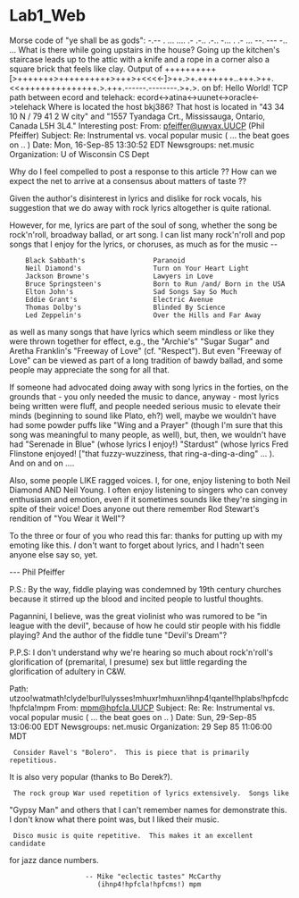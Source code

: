 # Lab1_Web
Morse code of "ye shall be as gods": -.-- .  ... .... .- .-.. .-..  -... .  .- ...  --. --- -.. ...
What is there while going upstairs in the house? Going up the kitchen's staircase leads up to the attic with a knife and a rope in a corner also a square brick that feels like clay.
Output of ++++++++++[>+++++++>++++++++++>+++>+<<<<-]>++.>+.+++++++..+++.>++.<<+++++++++++++++.>.+++.------.--------.>+.>. on bf: Hello World!
TCP path between ecord and telehack: ecord<->atina<->uunet<->oracle<->telehack
Where is located the host bkj386? That host is located in  "43 34 10 N / 79 41 2 W city" and "1557 Tyandaga Crt., Mississauga, Ontario, Canada L5H 3L4."
Interesting post: From: pfeiffer@uwvax.UUCP (Phil Pfeiffer)
Subject: Re: Instrumental vs. vocal popular music  ( ... the beat goes on .. )
Date: Mon, 16-Sep-85 13:30:52 EDT
Newsgroups: net.music
Organization: U of Wisconsin CS Dept

Why do I feel compelled to post a response to this article ??
How can we expect the net to arrive at a consensus about matters of taste ??

Given the author's disinterest in lyrics and dislike for rock vocals, his
suggestion that we do away with rock lyrics altogether is quite rational.

However, for me, lyrics are part of the soul of song, whether the song be
rock'n'roll, broadway ballad, or art song.  I can list many rock'n'roll and pop
songs that I enjoy for the lyrics, or choruses, as much as for the music --

        Black Sabbath's                 Paranoid
        Neil Diamond's                  Turn on Your Heart Light
        Jackson Browne's                Lawyers in Love
        Bruce Springsteen's             Born to Run /and/ Born in the USA
        Elton John's                    Sad Songs Say So Much
        Eddie Grant's                   Electric Avenue
        Thomas Dolby's                  Blinded By Science
        Led Zeppelin's                  Over the Hills and Far Away

as well as many songs that have lyrics which seem mindless or like they were
thrown together for effect,  e.g., the "Archie's" "Sugar Sugar" and Aretha
Franklin's "Freeway of Love" (cf. "Respect").  But even "Freeway of Love"
can be viewed as part of a long tradition of bawdy ballad, and some people
may appreciate the song for all that.

If someone had advocated doing away with song lyrics in the forties, on the
grounds that
    -   you only needed the music to dance, anyway
        -   most lyrics being written were fluff, and people needed serious
                music to elevate their minds  (beginning to sound like Plato, eh?)
well, maybe we wouldn't have had some powder puffs like "Wing and a Prayer"
(though I'm sure that this song was meaningful to many people, as well),
but, then, we wouldn't have had "Serenade in Blue" (whose lyrics I enjoy!)
"Stardust" (whose lyrics Fred Flinstone enjoyed! ["that fuzzy-wuzziness, that
ring-a-ding-a-ding" ... ).  And on and on ....

Also, some people LIKE ragged voices.  I, for one, enjoy listening to both Neil
Diamond AND Neil Young.  I often enjoy listening to singers who can convey
enthusiasm and emotion, even if it sometimes sounds like they're singing in
spite of their voice!  Does anyone out there remember Rod Stewart's rendition
of "You Wear it Well"?

To the three or four of you who read this far:  thanks for putting up with
my emoting like this.  *I* don't want to forget about lyrics, and I hadn't
seen anyone else say so, yet.

--- Phil Pfeiffer


P.S.:  By the way, fiddle playing was condemned by 19th century churches
because it stirred up the blood and incited people to lustful thoughts.

Pagannini, I believe, was the great violinist who was rumored to be "in
league with the devil", because of how he could stir people with his
fiddle playing?  And the author of the fiddle tune "Devil's Dream"?

P.P.S:  I don't understand why we're hearing so much about rock'n'roll's
glorification of (premarital, I presume) sex but little regarding the
glorification of adultery in C&W.

Path: utzoo!watmath!clyde!burl!ulysses!mhuxr!mhuxn!ihnp4!qantel!hplabs!hpfcdc!hpfcla!mpm
From: mpm@hpfcla.UUCP
Subject: Re: Re: Instrumental vs. vocal popular music  ( ... the beat goes on .. )
Date: Sun, 29-Sep-85 13:06:00 EDT
Newsgroups: net.music
Organization: 29 Sep 85 11:06:00 MDT


     Consider Ravel's "Bolero".  This is piece that is primarily repetitious.
It is also very popular (thanks to Bo Derek?).

     The rock group War used repetition of lyrics extensively.  Songs like
"Gypsy Man" and others that I can't remember names for demonstrate this.
I don't know what there point was, but I liked their music.

     Disco music is quite repetitive.  This makes it an excellent candidate
for jazz dance numbers.

                       -- Mike "eclectic tastes" McCarthy
                          (ihnp4!hpfcla!hpfcms!) mpm

